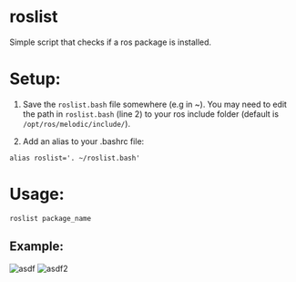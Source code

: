 # roslist
Simple script that checks if a ros package is installed.

# Setup:
1. Save the ```roslist.bash``` file somewhere (e.g in ~). You may need to edit the path in ```roslist.bash``` (line 2) to your ros include folder (default is ```/opt/ros/melodic/include/```).

2. Add an alias to your .bashrc file:

  ```alias roslist='. ~/roslist.bash'```
  
  # Usage:
  
  ```roslist package_name```

  ## Example:
  
   ![asdf](/roslist/asdf.jpg)
   ![asdf2](beevabeeva/roslist/sucks.jpg)
